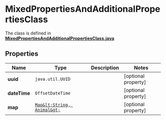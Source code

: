 

# MixedPropertiesAndAdditionalPropertiesClass

The class is defined in **[MixedPropertiesAndAdditionalPropertiesClass.java](../../src/main/java/org/openapitools/model/MixedPropertiesAndAdditionalPropertiesClass.java)**

## Properties

Name | Type | Description | Notes
------------ | ------------- | ------------- | -------------
**uuid** | `java.util.UUID` |  |  [optional property]
**dateTime** | `OffsetDateTime` |  |  [optional property]
**map** | [`Map&lt;String, Animal&gt;`](Animal.md) |  |  [optional property]





